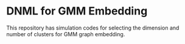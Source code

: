 # DNML for GMM Embedding
This repository has simulation codes for selecting the dimension and number of clusters for GMM graph embedding.
